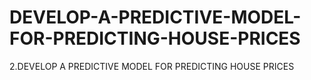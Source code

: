 # DEVELOP-A-PREDICTIVE-MODEL-FOR-PREDICTING-HOUSE-PRICES
2.DEVELOP A PREDICTIVE MODEL FOR PREDICTING HOUSE PRICES
